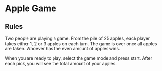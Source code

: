 # Apple Game

## Rules

Two people are playing a game. From the pile of 25 apples, each player takes either 1, 2 or 3 apples on each turn. The game is over once all apples are taken. Whoever has the even amount of apples wins.

When you are ready to play, select the game mode and press start. After each pick, you will see the total amount of your apples.
